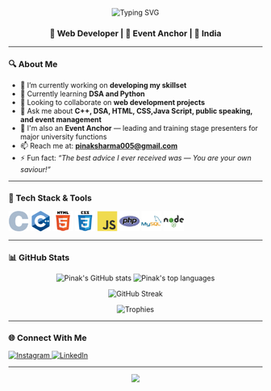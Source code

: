<!-- Banner -->
<p align="center">
  <img src="https://readme-typing-svg.demolab.com?font=Fira+Code&weight=500&size=28&pause=1000&center=true&vCenter=true&width=650&lines=Hi+%F0%9F%91%8B%2C+I'm+Pinak+Sharma;A+Passionate+Web+Developer;Event+Anchor+%7C+Tech+Enthusiast+%F0%9F%92%BB;Welcome+to+my+GitHub+Profile!+%F0%9F%91%80" alt="Typing SVG" />
</p>

<h3 align="center">🚀 Web Developer | 🎤 Event Anchor | 📍 India</h3>

---

### 🔍 About Me
- 🔭 I’m currently working on **developing my skillset**
- 🌱 Currently learning **DSA and Python**
- 🤝 Looking to collaborate on **web development projects**
- 💬 Ask me about **C++, DSA, HTML, CSS,Java Script, public speaking, and event management**
- 🎤 I'm also an **Event Anchor** — leading and training stage presenters for major university functions
- 📫 Reach me at: **pinaksharma005@gmail.com**
- ⚡ Fun fact: *“The best advice I ever received was — You are your own saviour!”*

---

### 🧰 Tech Stack & Tools
<p align="left">
  <a href="https://www.geeksforgeeks.org/c-programming-language/" target="_blank"><img src="https://raw.githubusercontent.com/devicons/devicon/master/icons/c/c-original.svg" alt="C" width="40" height="40"/></a>
  <a href="https://www.geeksforgeeks.org/c-plus-plus/" target="_blank"><img src="https://raw.githubusercontent.com/devicons/devicon/master/icons/cplusplus/cplusplus-original.svg" alt="C++" width="40" height="40"/></a>
  <a href="https://www.w3schools.com/html/" target="_blank"><img src="https://raw.githubusercontent.com/devicons/devicon/master/icons/html5/html5-original-wordmark.svg" alt="HTML5" width="40" height="40"/></a>
  <a href="https://www.w3schools.com/css/" target="_blank"><img src="https://raw.githubusercontent.com/devicons/devicon/master/icons/css3/css3-original-wordmark.svg" alt="CSS3" width="40" height="40"/></a>
  <a href="https://developer.mozilla.org/en-US/docs/Web/JavaScript" target="_blank"><img src="https://raw.githubusercontent.com/devicons/devicon/master/icons/javascript/javascript-original.svg" alt="JavaScript" width="40" height="40"/></a>
  <a href="https://www.php.net/" target="_blank"><img src="https://raw.githubusercontent.com/devicons/devicon/master/icons/php/php-original.svg" alt="PHP" width="40" height="40"/></a>
  <a href="https://www.mysql.com/" target="_blank"><img src="https://raw.githubusercontent.com/devicons/devicon/master/icons/mysql/mysql-original-wordmark.svg" alt="MySQL" width="40" height="40"/></a>
  <a href="https://nodejs.org/en/" target="_blank"><img src="https://raw.githubusercontent.com/devicons/devicon/master/icons/nodejs/nodejs-original-wordmark.svg" alt="Node.js" width="40" height="40"/></a>
</p>

---

### 📊 GitHub Stats
<p align="center">
  <img src="https://github-readme-stats.vercel.app/api?username=pinaksharma3010&show_icons=true&theme=react&hide_border=true" alt="Pinak's GitHub stats" />
  <img src="https://github-readme-stats.vercel.app/api/top-langs/?username=pinaksharma3010&layout=compact&theme=react&hide_border=true" alt="Pinak's top languages" />
</p>

<p align="center">
  <img src="https://github-readme-streak-stats.herokuapp.com/?user=pinaksharma3010&theme=react&hide_border=true" alt="GitHub Streak" />
</p>

<p align="center">
  <img src="https://github-profile-trophy.vercel.app/?username=pinaksharma3010&theme=onestar&no-frame=true&row=1&column=6" alt="Trophies" />
</p>

---

### 🌐 Connect With Me
<p align="left">
  <a href="https://www.instagram.com/pinaksharma3010" target="_blank">
    <img src="https://raw.githubusercontent.com/gauravghongde/social-icons/master/SVG/White/Instagram_white.svg" alt="Instagram" width="40" height="40"/>
  </a>
  <a href="https://www.linkedin.com/in/pinak-sharma-0496a428b/" target="_blank">
    <img src="https://raw.githubusercontent.com/gauravghongde/social-icons/master/SVG/White/LinkedIN_white.svg" alt="LinkedIn" width="40" height="40"/>
  </a>
</p>

---

<p align="center">
  <img src="https://profile-counter.glitch.me/pinaksharma3010/count.svg?" />
</p>
